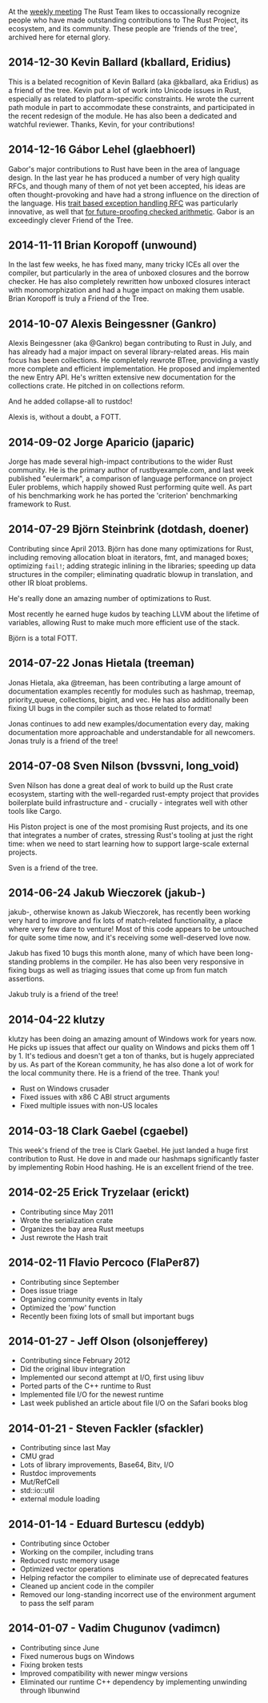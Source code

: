 At the [weekly meeting](https://github.com/rust-lang/meeting-minutes)
The Rust Team likes to occassionally recognize people who have made
outstanding contributions to The Rust Project, its ecosystem, and its
community. These people are 'friends of the tree', archived here
for eternal glory.

## 2014-12-30 Kevin Ballard (kballard, Eridius)

This is a belated recognition of Kevin Ballard (aka @kballard, aka Eridius) as a friend of the tree. Kevin put a lot of work into Unicode issues in Rust, especially as related to platform-specific constraints. He wrote the current path module in part to accommodate these constraints, and participated in the recent redesign of the module. He has also been a dedicated and watchful reviewer. Thanks, Kevin, for your contributions!

## 2014-12-16 Gábor Lehel (glaebhoerl)

Gabor's major contributions to Rust have been in the area of language
design. In the last year he has produced a number of very high quality
RFCs, and though many of them of not yet been accepted, his ideas are
often thought-provoking and have had a strong influence on the
direction of the language. His [trait based exception handling
RFC][tbeh] was particularly innovative, as well that [for
future-proofing checked arithmetic][checked]. Gabor is an exceedingly
clever Friend of the Tree.

[tbeh]: https://github.com/rust-lang/rfcs/pull/243
[checked]: https://github.com/rust-lang/rfcs/pull/146

## 2014-11-11 Brian Koropoff (unwound)

In the last few weeks, he has fixed many,  many tricky ICEs all over the compiler, but particularly in the area of  unboxed closures and the borrow checker. He has also completely  rewritten how unboxed closures interact with monomorphization and had a  huge impact on making them usable. Brian Koropoff is truly a Friend of  the Tree.

## 2014-10-07 Alexis Beingessner (Gankro)

Alexis Beingessner (aka @Gankro) began contributing to Rust in July,
and has already had a major impact on several library-related
areas. His main focus has been collections. He completely rewrote
BTree, providing a vastly more complete and efficient
implementation. He proposed and implemented the new Entry API. He's
written extensive new documentation for the collections crate. He
pitched in on collections reform.

And he added collapse-all to rustdoc!

Alexis is, without a doubt, a FOTT.

## 2014-09-02 Jorge Aparicio (japaric)

Jorge has made several high-impact contributions to the wider Rust community.
He is the primary author of rustbyexample.com, and last week published
"eulermark", a comparison of language performance on project Euler problems,
which happily showed Rust performing quite well.
As part of his benchmarking work he has ported the 'criterion' benchmarking
framework to Rust.

## 2014-07-29 Björn Steinbrink (dotdash, doener)

Contributing since April 2013. Björn has done many optimizations
for Rust, including removing allocation bloat in iterators,
fmt, and managed boxes; optimizing `fail!`; adding strategic
inlining in the libraries; speeding up data structures in
the compiler; eliminating quadratic blowup in translation,
and other IR bloat problems.

He's really done an amazing number of optimizations to Rust.

Most recently he earned huge kudos by teaching LLVM about
the lifetime of variables, allowing Rust to make much more
efficient use of the stack.

Björn is a total FOTT.

## 2014-07-22 Jonas Hietala (treeman)

Jonas Hietala, aka @treeman, has been contributing a large amount of
documentation examples recently for modules such as hashmap, treemap,
priority_queue, collections, bigint, and vec. He has also additionally
been fixing UI bugs in the compiler such as those related to format!

Jonas continues to add new examples/documentation every day, making
documentation more approachable and understandable for all
newcomers. Jonas truly is a friend of the tree!

## 2014-07-08 Sven Nilson (bvssvni, long_void)

Sven Nilson has done a great deal of work to build up the Rust crate ecosystem,
starting with the well-regarded rust-empty project that provides boilerplate build
infrastructure and - crucially - integrates well with other tools like Cargo.

His Piston project is one of the most promising Rust projects, and its one that
integrates a number of crates, stressing Rust's tooling at just the right time:
when we need to start learning how to support large-scale external projects.

Sven is a friend of the tree.

## 2014-06-24 Jakub Wieczorek (jakub-)

jakub-, otherwise known as Jakub Wieczorek, has recently been working
very hard to improve and fix lots of match-related functionality, a
place where very few dare to venture! Most of this code appears to be
untouched for quite some time now, and it's receiving some
well-deserved love now.

Jakub has fixed 10 bugs this month alone, many of which have been
long-standing problems in the compiler. He has also been very
responsive in fixing bugs as well as triaging issues that come up from
fun match assertions.

Jakub truly is a friend of the tree!

## 2014-04-22 klutzy

klutzy has been doing an amazing amount of Windows work for years
now. He picks up issues that affect our quality on Windows and picks
them off 1 by 1. It's tedious and doesn't get a ton of thanks, but is
hugely appreciated by us. As part of the Korean community, he has also
done a lot of work for the local community there. He is a friend of
the tree. Thank you!

- Rust on Windows crusader
- Fixed issues with x86 C ABI struct arguments
- Fixed multiple issues with non-US locales

## 2014-03-18 Clark Gaebel (cgaebel)

This week's friend of the tree is Clark Gaebel. He just landed a huge
first contribution to Rust. He dove in and made our hashmaps
significantly faster by implementing Robin Hood hashing. He is an
excellent friend of the tree.

## 2014-02-25 Erick Tryzelaar (erickt)

- Contributing since May 2011
- Wrote the serialization crate
- Organizes the bay area Rust meetups
- Just rewrote the Hash trait

## 2014-02-11 Flavio Percoco (FlaPer87)

- Contributing since September
- Does issue triage
- Organizing community events in Italy
- Optimized the 'pow' function
- Recently been fixing lots of small but important bugs
 
## 2014-01-27 - Jeff Olson (olsonjefferey)
 
- Contributing since February 2012
- Did the original libuv integration
- Implemented our second attempt at I/O, first using libuv
- Ported parts of the C++ runtime to Rust
- Implemented file I/O for the newest runtime
- Last week published an article about file I/O on the Safari books blog
 
## 2014-01-21 - Steven Fackler (sfackler)
 
- Contributing since last May
- CMU grad
- Lots of library improvements, Base64, Bitv, I/O
- Rustdoc improvements
- Mut/RefCell
- std::io::util
- external module loading
 
## 2014-01-14 - Eduard Burtescu (eddyb)
 
- Contributing since October
- Working on the compiler, including trans
- Reduced rustc memory usage
- Optimized vector operations
- Helping refactor the compiler to eliminate use of deprecated features
- Cleaned up ancient code in the compiler
- Removed our long-standing incorrect use of the environment argument to pass the self param
 
## 2014-01-07 - Vadim Chugunov (vadimcn)
 
- Contributing since June
- Fixed numerous bugs on Windows
- Fixing broken tests
- Improved compatibility with newer mingw versions
- Eliminated our runtime C++ dependency by implementing unwinding through libunwind